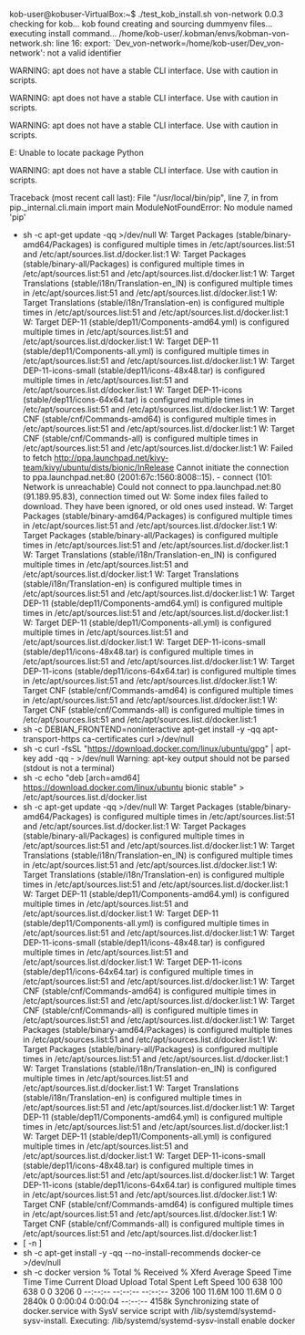 kob-user@kobuser-VirtualBox:~$ ./test_kob_install.sh von-network 0.0.3
checking for kob...
kob found
creating and sourcing dummyenv files...
executing install command...
/home/kob-user/.kobman/envs/kobman-von-network.sh: line 16: export: `Dev_von-network=/home/kob-user/Dev_von-network': not a valid identifier

WARNING: apt does not have a stable CLI interface. Use with caution in scripts.


WARNING: apt does not have a stable CLI interface. Use with caution in scripts.


WARNING: apt does not have a stable CLI interface. Use with caution in scripts.

E: Unable to locate package Python

WARNING: apt does not have a stable CLI interface. Use with caution in scripts.

Traceback (most recent call last):
  File "/usr/local/bin/pip", line 7, in <module>
    from pip._internal.cli.main import main
ModuleNotFoundError: No module named 'pip'
+ sh -c apt-get update -qq >/dev/null
W: Target Packages (stable/binary-amd64/Packages) is configured multiple times in /etc/apt/sources.list:51 and /etc/apt/sources.list.d/docker.list:1
W: Target Packages (stable/binary-all/Packages) is configured multiple times in /etc/apt/sources.list:51 and /etc/apt/sources.list.d/docker.list:1
W: Target Translations (stable/i18n/Translation-en_IN) is configured multiple times in /etc/apt/sources.list:51 and /etc/apt/sources.list.d/docker.list:1
W: Target Translations (stable/i18n/Translation-en) is configured multiple times in /etc/apt/sources.list:51 and /etc/apt/sources.list.d/docker.list:1
W: Target DEP-11 (stable/dep11/Components-amd64.yml) is configured multiple times in /etc/apt/sources.list:51 and /etc/apt/sources.list.d/docker.list:1
W: Target DEP-11 (stable/dep11/Components-all.yml) is configured multiple times in /etc/apt/sources.list:51 and /etc/apt/sources.list.d/docker.list:1
W: Target DEP-11-icons-small (stable/dep11/icons-48x48.tar) is configured multiple times in /etc/apt/sources.list:51 and /etc/apt/sources.list.d/docker.list:1
W: Target DEP-11-icons (stable/dep11/icons-64x64.tar) is configured multiple times in /etc/apt/sources.list:51 and /etc/apt/sources.list.d/docker.list:1
W: Target CNF (stable/cnf/Commands-amd64) is configured multiple times in /etc/apt/sources.list:51 and /etc/apt/sources.list.d/docker.list:1
W: Target CNF (stable/cnf/Commands-all) is configured multiple times in /etc/apt/sources.list:51 and /etc/apt/sources.list.d/docker.list:1
W: Failed to fetch http://ppa.launchpad.net/kivy-team/kivy/ubuntu/dists/bionic/InRelease  Cannot initiate the connection to ppa.launchpad.net:80 (2001:67c:1560:8008::15). - connect (101: Network is unreachable) Could not connect to ppa.launchpad.net:80 (91.189.95.83), connection timed out
W: Some index files failed to download. They have been ignored, or old ones used instead.
W: Target Packages (stable/binary-amd64/Packages) is configured multiple times in /etc/apt/sources.list:51 and /etc/apt/sources.list.d/docker.list:1
W: Target Packages (stable/binary-all/Packages) is configured multiple times in /etc/apt/sources.list:51 and /etc/apt/sources.list.d/docker.list:1
W: Target Translations (stable/i18n/Translation-en_IN) is configured multiple times in /etc/apt/sources.list:51 and /etc/apt/sources.list.d/docker.list:1
W: Target Translations (stable/i18n/Translation-en) is configured multiple times in /etc/apt/sources.list:51 and /etc/apt/sources.list.d/docker.list:1
W: Target DEP-11 (stable/dep11/Components-amd64.yml) is configured multiple times in /etc/apt/sources.list:51 and /etc/apt/sources.list.d/docker.list:1
W: Target DEP-11 (stable/dep11/Components-all.yml) is configured multiple times in /etc/apt/sources.list:51 and /etc/apt/sources.list.d/docker.list:1
W: Target DEP-11-icons-small (stable/dep11/icons-48x48.tar) is configured multiple times in /etc/apt/sources.list:51 and /etc/apt/sources.list.d/docker.list:1
W: Target DEP-11-icons (stable/dep11/icons-64x64.tar) is configured multiple times in /etc/apt/sources.list:51 and /etc/apt/sources.list.d/docker.list:1
W: Target CNF (stable/cnf/Commands-amd64) is configured multiple times in /etc/apt/sources.list:51 and /etc/apt/sources.list.d/docker.list:1
W: Target CNF (stable/cnf/Commands-all) is configured multiple times in /etc/apt/sources.list:51 and /etc/apt/sources.list.d/docker.list:1
+ sh -c DEBIAN_FRONTEND=noninteractive apt-get install -y -qq apt-transport-https ca-certificates curl >/dev/null
+ sh -c curl -fsSL "https://download.docker.com/linux/ubuntu/gpg" | apt-key add -qq - >/dev/null
Warning: apt-key output should not be parsed (stdout is not a terminal)
+ sh -c echo "deb [arch=amd64] https://download.docker.com/linux/ubuntu bionic stable" > /etc/apt/sources.list.d/docker.list
+ sh -c apt-get update -qq >/dev/null
W: Target Packages (stable/binary-amd64/Packages) is configured multiple times in /etc/apt/sources.list:51 and /etc/apt/sources.list.d/docker.list:1
W: Target Packages (stable/binary-all/Packages) is configured multiple times in /etc/apt/sources.list:51 and /etc/apt/sources.list.d/docker.list:1
W: Target Translations (stable/i18n/Translation-en_IN) is configured multiple times in /etc/apt/sources.list:51 and /etc/apt/sources.list.d/docker.list:1
W: Target Translations (stable/i18n/Translation-en) is configured multiple times in /etc/apt/sources.list:51 and /etc/apt/sources.list.d/docker.list:1
W: Target DEP-11 (stable/dep11/Components-amd64.yml) is configured multiple times in /etc/apt/sources.list:51 and /etc/apt/sources.list.d/docker.list:1
W: Target DEP-11 (stable/dep11/Components-all.yml) is configured multiple times in /etc/apt/sources.list:51 and /etc/apt/sources.list.d/docker.list:1
W: Target DEP-11-icons-small (stable/dep11/icons-48x48.tar) is configured multiple times in /etc/apt/sources.list:51 and /etc/apt/sources.list.d/docker.list:1
W: Target DEP-11-icons (stable/dep11/icons-64x64.tar) is configured multiple times in /etc/apt/sources.list:51 and /etc/apt/sources.list.d/docker.list:1
W: Target CNF (stable/cnf/Commands-amd64) is configured multiple times in /etc/apt/sources.list:51 and /etc/apt/sources.list.d/docker.list:1
W: Target CNF (stable/cnf/Commands-all) is configured multiple times in /etc/apt/sources.list:51 and /etc/apt/sources.list.d/docker.list:1
W: Target Packages (stable/binary-amd64/Packages) is configured multiple times in /etc/apt/sources.list:51 and /etc/apt/sources.list.d/docker.list:1
W: Target Packages (stable/binary-all/Packages) is configured multiple times in /etc/apt/sources.list:51 and /etc/apt/sources.list.d/docker.list:1
W: Target Translations (stable/i18n/Translation-en_IN) is configured multiple times in /etc/apt/sources.list:51 and /etc/apt/sources.list.d/docker.list:1
W: Target Translations (stable/i18n/Translation-en) is configured multiple times in /etc/apt/sources.list:51 and /etc/apt/sources.list.d/docker.list:1
W: Target DEP-11 (stable/dep11/Components-amd64.yml) is configured multiple times in /etc/apt/sources.list:51 and /etc/apt/sources.list.d/docker.list:1
W: Target DEP-11 (stable/dep11/Components-all.yml) is configured multiple times in /etc/apt/sources.list:51 and /etc/apt/sources.list.d/docker.list:1
W: Target DEP-11-icons-small (stable/dep11/icons-48x48.tar) is configured multiple times in /etc/apt/sources.list:51 and /etc/apt/sources.list.d/docker.list:1
W: Target DEP-11-icons (stable/dep11/icons-64x64.tar) is configured multiple times in /etc/apt/sources.list:51 and /etc/apt/sources.list.d/docker.list:1
W: Target CNF (stable/cnf/Commands-amd64) is configured multiple times in /etc/apt/sources.list:51 and /etc/apt/sources.list.d/docker.list:1
W: Target CNF (stable/cnf/Commands-all) is configured multiple times in /etc/apt/sources.list:51 and /etc/apt/sources.list.d/docker.list:1
+ [ -n  ]
+ sh -c apt-get install -y -qq --no-install-recommends docker-ce >/dev/null
+ sh -c docker version
  % Total    % Received % Xferd  Average Speed   Time    Time     Time  Current
                                 Dload  Upload   Total   Spent    Left  Speed
100   638  100   638    0     0   3206      0 --:--:-- --:--:-- --:--:--  3206
100 11.6M  100 11.6M    0     0  2840k      0  0:00:04  0:00:04 --:--:-- 4158k
Synchronizing state of docker.service with SysV service script with /lib/systemd/systemd-sysv-install.
Executing: /lib/systemd/systemd-sysv-install enable docker

